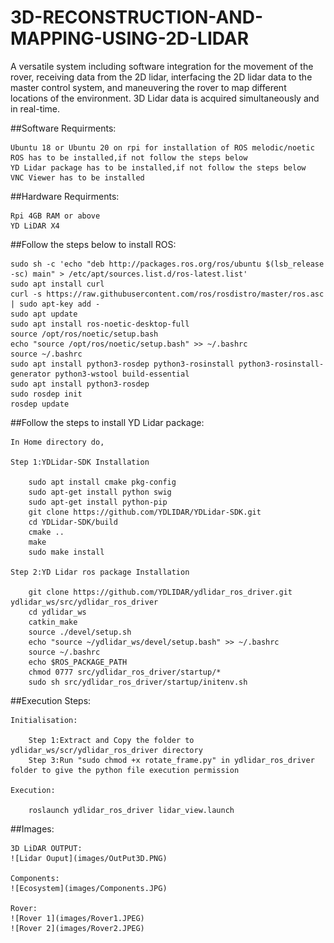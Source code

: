 # 3D-RECONSTRUCTION-AND-MAPPING-USING-2D-LIDAR
A versatile system including software integration for the movement of the rover, receiving data from the 2D lidar, interfacing the 2D lidar data to the master control system, and maneuvering the rover to map different locations of the environment. 3D Lidar data is acquired simultaneously and in real-time.


##Software Requirments:

	Ubuntu 18 or Ubuntu 20 on rpi for installation of ROS melodic/noetic
	ROS has to be installed,if not follow the steps below
	YD Lidar package has to be installed,if not follow the steps below
	VNC Viewer has to be installed



##Hardware Requirments:

	Rpi 4GB RAM or above
    YD LiDAR X4


##Follow the steps below to install ROS:

	sudo sh -c 'echo "deb http://packages.ros.org/ros/ubuntu $(lsb_release -sc) main" > /etc/apt/sources.list.d/ros-latest.list'
	sudo apt install curl
	curl -s https://raw.githubusercontent.com/ros/rosdistro/master/ros.asc | sudo apt-key add -
	sudo apt update
	sudo apt install ros-noetic-desktop-full
	source /opt/ros/noetic/setup.bash
	echo "source /opt/ros/noetic/setup.bash" >> ~/.bashrc
	source ~/.bashrc
	sudo apt install python3-rosdep python3-rosinstall python3-rosinstall-generator python3-wstool build-essential
	sudo apt install python3-rosdep
	sudo rosdep init
	rosdep update

##Follow the steps to install YD Lidar package:

	In Home directory do,

	Step 1:YDLidar-SDK Installation

		sudo apt install cmake pkg-config
		sudo apt-get install python swig
		sudo apt-get install python-pip
		git clone https://github.com/YDLIDAR/YDLidar-SDK.git
		cd YDLidar-SDK/build
		cmake ..
		make
		sudo make install

	Step 2:YD Lidar ros package Installation

		git clone https://github.com/YDLIDAR/ydlidar_ros_driver.git ydlidar_ws/src/ydlidar_ros_driver
		cd ydlidar_ws
		catkin_make
		source ./devel/setup.sh
		echo "source ~/ydlidar_ws/devel/setup.bash" >> ~/.bashrc
		source ~/.bashrc
		echo $ROS_PACKAGE_PATH
		chmod 0777 src/ydlidar_ros_driver/startup/*
		sudo sh src/ydlidar_ros_driver/startup/initenv.sh


##Execution Steps:

	Initialisation:

		Step 1:Extract and Copy the folder to  ydlidar_ws/scr/ydlidar_ros_driver directory
		Step 3:Run "sudo chmod +x rotate_frame.py" in ydlidar_ros_driver folder to give the python file execution permission

	Execution:
		
		roslaunch ydlidar_ros_driver lidar_view.launch 

##Images:

	3D LiDAR OUTPUT:
	![Lidar Ouput](images/OutPut3D.PNG)
	
	Components:
	![Ecosystem](images/Components.JPG)
	
	Rover:
	![Rover 1](images/Rover1.JPEG)
	![Rover 2](images/Rover2.JPEG)
	




